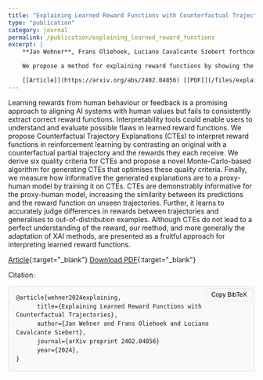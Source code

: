 ```yaml
---
title: "Explaining Learned Reward Functions with Counterfactual Trajectories"
type: "publication"
category: journal
permalink: /publication/explaining_learned_reward_functions
excerpt: |
    **Jan Wehner**, Frans Oliehoek, Luciano Cavalcante Siebert forthcoming in _AIEB workshops at ECAI 2024_, 2024

    We propose a method for explaining reward functions by showing the rewards given to counterfactual trajectories.

    [[Article]](https://arxiv.org/abs/2402.04856) [[PDF]](/files/explaining_learned_reward_functions.pdf)
---
```


Learning rewards from human behaviour or feedback is a promising approach to aligning AI systems with human values but fails to consistently extract correct reward functions. Interpretability tools could enable users to understand and evaluate possible flaws in learned reward functions. We propose Counterfactual Trajectory Explanations (CTEs) to interpret reward functions in reinforcement learning by contrasting an original with a counterfactual partial trajectory and the rewards they each receive. We derive six quality criteria for CTEs and propose a novel Monte-Carlo-based algorithm for generating CTEs that optimises these quality criteria. Finally, we measure how informative the generated explanations are to a proxy-human model by training it on CTEs. CTEs are demonstrably informative for the proxy-human model, increasing the similarity between its predictions and the reward function on unseen trajectories. Further, it learns to accurately judge differences in rewards between trajectories and generalises to out-of-distribution examples. Although CTEs do not lead to a perfect understanding of the reward, our method, and more generally the adaptation of XAI methods, are presented as a fruitful approach for interpreting learned reward functions.

[Article](https://arxiv.org/abs/2402.04856){:target="_blank"}   [Download PDF](/files/explaining_learned_reward_functions.pdf){:target="_blank"}

Citation:

<div class="citation-container" markdown="0">
  <button class="copy-button" onclick="copyBibTeX()">Copy BibTeX</button>
  <pre><code class="bibtex" id="bibtex">@article{wehner2024explaining,
      title={Explaining Learned Reward Functions with Counterfactual Trajectories}, 
      author={Jan Wehner and Frans Oliehoek and Luciano Cavalcante Siebert},
      journal={arXiv preprint 2402.04856}
      year={2024},
}</code></pre>
</div>

<style>
.citation-container {
  position: relative;
  margin: 1em 0;
}

.copy-button {
  position: absolute;
  top: 5px;
  right: 5px;
  padding: 5px 10px;
  background-color: #f8f9fa;
  border: 1px solid #dee2e6;
  border-radius: 4px;
  cursor: pointer;
  font-size: 0.9em;
  transition: all 0.2s ease;
}

.copy-button:hover {
  background-color: #e9ecef;
}

.bibtex {
  background-color: #f8f9fa;
  padding: 15px;
  border-radius: 4px;
  border: 1px solid #dee2e6;
  margin: 0;
  white-space: pre-wrap;
  line-height: 1.5;
  font-family: monospace;
}

pre {
  white-space: pre-wrap;
  word-wrap: break-word;
  margin: 0;
}

code {
  display: block;
}
</style>

<script>
function copyBibTeX() {
  const bibtex = document.getElementById('bibtex').textContent;
  navigator.clipboard.writeText(bibtex).then(() => {
    const button = document.querySelector('.copy-button');
    const originalText = button.textContent;
    button.textContent = 'Copied!';
    setTimeout(() => {
      button.textContent = originalText;
    }, 2000);
  });
}
</script>
